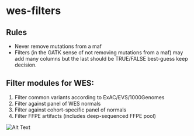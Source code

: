 # wes-filters

## Rules
* Never remove mutations from a maf
* Filters (in the GATK sense of not removing mutations from a maf) may add many columns but the last should be TRUE/FALSE best-guess keep decision.

## Filter modules for WES:
  1. Filter common variants according to ExAC/EVS/1000Genomes
  2. Filter against panel of WES normals
  3. Filter against cohort-specific panel of normals
  4. Filter FFPE artifacts (includes deep-sequenced FFPE pool)

![Alt Text](http://i.giphy.com/14bJDgZJb8SI4E.gif)
